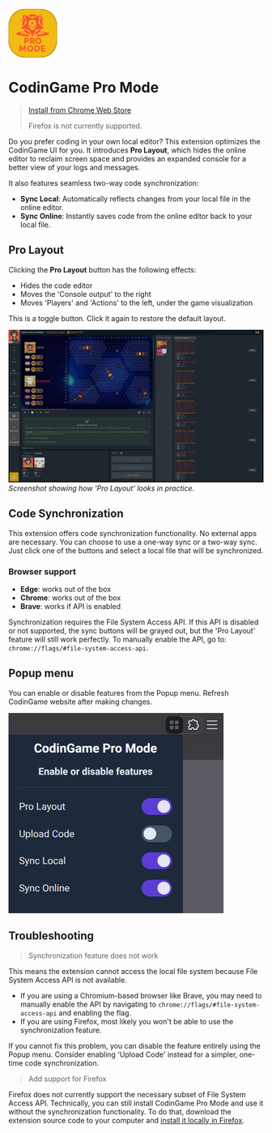 ![icon](icons/icon96.png)

# CodinGame Pro Mode

> [Install from Chrome Web Store](https://chromewebstore.google.com/detail/fleeplnobejocpmlphmbhlnhnimoglpa)
>
> Firefox is not currently supported.


Do you prefer coding in your own local editor? This extension optimizes the CodinGame UI for you. It introduces **Pro Layout**, which hides the online editor to reclaim screen space and provides an expanded console for a better view of your logs and messages.

It also features seamless two-way code synchronization:

- **Sync Local**: Automatically reflects changes from your local file in the online editor.
- **Sync Online**: Instantly saves code from the online editor back to your local file.

## Pro Layout

Clicking the **Pro Layout** button has the following effects:

* Hides the code editor
* Moves the 'Console output' to the right
* Moves 'Players' and 'Actions' to the left, under the game visualization

This is a toggle button. Click it again to restore the default layout.

![screenshot](images/screenshot.png)
*Screenshot showing how 'Pro Layout' looks in practice.*

## Code Synchronization

This extension offers code synchronization functionality. No external apps are necessary. You can choose to use a one-way sync or a two-way sync. Just click one of the buttons and select a local file that will be synchronized.

### Browser support

* **Edge**: works out of the box
* **Chrome**: works out of the box
* **Brave**: works if API is enabled

Synchronization requires the File System Access API. If this API is disabled or not supported, the sync buttons will be grayed out, but the 'Pro Layout' feature will still work perfectly. To manually enable the API, go to: `chrome://flags/#file-system-access-api`.

## Popup menu

You can enable or disable features from the Popup menu. Refresh CodinGame website after making changes.

![popup](images/popup.png)

## Troubleshooting

> Synchronization feature does not work

This means the extension cannot access the local file system because File System Access API is not available.

* If you are using a Chromium-based browser like Brave, you may need to manually enable the API by navigating to `chrome://flags/#file-system-access-api` and enabling the flag.
* If you are using Firefox, most likely you won't be able to use the synchronization feature.

If you cannot fix this problem, you can disable the feature entirely using the Popup menu. Consider enabling 'Upload Code' instead for a simpler, one-time code synchronization.

> Add support for Firefox

Firefox does not currently support the necessary subset of File System Access API. Technically, you can still install CodinGame Pro Mode and use it without the synchronization functionality. To do that, download the extension source code to your computer and [install it locally in Firefox](https://extensionworkshop.com/documentation/develop/temporary-installation-in-firefox).
